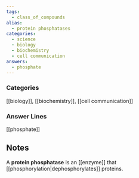 ```yaml
---
tags:
  - class_of_compounds
alias:
  - protein phosphatases
categories:
  - science
  - biology
  - biochemistry
  - cell communication
answers:
  - phosphate
---
```

### Categories
[[biology]], [[biochemistry]], [[cell communication]]

### Answer Lines
[[phosphate]]

## Notes
A **protein phosphatase** is an [[enzyme]] that [[phosphorylation|dephosphorylates]] proteins.